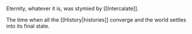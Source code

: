 Eternity, whatever it is, was stymied by [[Intercalate]].

The time when all the [[History|histories]] converge and the world settles into its final state.